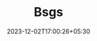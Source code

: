 ---
weight: 912
title: "Bsgs"
description: ""
icon: "article"
date: "2023-12-02T17:00:26+05:30"
lastmod: "2023-12-02T17:00:26+05:30"
draft: true
toc: true
---